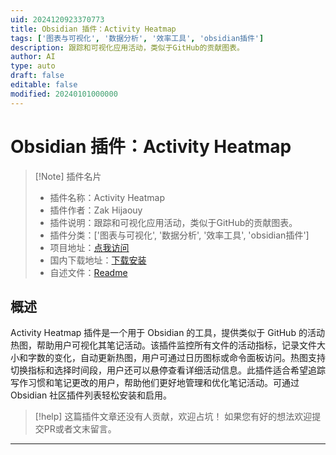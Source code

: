 ```yaml
---
uid: 2024120923370773
title: Obsidian 插件：Activity Heatmap
tags: ['图表与可视化', '数据分析', '效率工具', 'obsidian插件']
description: 跟踪和可视化应用活动，类似于GitHub的贡献图表。
author: AI
type: auto
draft: false
editable: false
modified: 20240101000000
---
```


# Obsidian 插件：Activity Heatmap

> [!Note] 插件名片
> - 插件名称：Activity Heatmap
> - 插件作者：Zak Hijaouy
> - 插件说明：跟踪和可视化应用活动，类似于GitHub的贡献图表。
> - 插件分类：['图表与可视化', '数据分析', '效率工具', 'obsidian插件']
> - 项目地址：[点我访问](https://github.com/zakhij/obsidian-activity-heatmap)
> - 国内下载地址：[下载安装](https://pkmer.cn/products/plugin/pluginMarket/?activity-heatmap)
> - 自述文件：[Readme](https://ghproxy.net/https://raw.githubusercontent.com/zakhij/obsidian-activity-heatmap/master/README.md)



## 概述

Activity Heatmap 插件是一个用于 Obsidian 的工具，提供类似于 GitHub 的活动热图，帮助用户可视化其笔记活动。该插件监控所有文件的活动指标，记录文件大小和字数的变化，自动更新热图，用户可通过日历图标或命令面板访问。热图支持切换指标和选择时间段，用户还可以悬停查看详细活动信息。此插件适合希望追踪写作习惯和笔记更改的用户，帮助他们更好地管理和优化笔记活动。可通过 Obsidian 社区插件列表轻松安装和启用。


> [!help] 
> 这篇插件文章还没有人贡献，欢迎占坑！
> 如果您有好的想法欢迎提交PR或者文末留言。
> 

---



